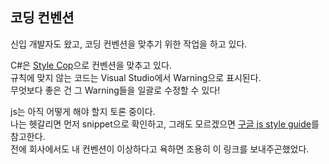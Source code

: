 ## 코딩 컨벤션

신입 개발자도 왔고, 코딩 컨벤션을 맞추기 위한 작업을 하고 있다.  

C#은 [Style Cop](https://blog.submain.com/stylecop-detailed-guide/)으로  컨벤션을 맞추고 있다.  
규칙에 맞지 않는 코드는 Visual Studio에서 Warning으로 표시된다.  
무엇보다 좋은 건 그 Warning들을 일괄로 수정할 수 있다!  

js는 아직 어떻게 해야 할지 토론 중이다.  
나는 헷갈리면 먼저 snippet으로 확인하고, 그래도 모르겠으면 [구글 js style guide](https://google.github.io/styleguide/jsguide.html)를 참고한다.  
전에 회사에서도 내 컨벤션이 이상하다고 욕하면 조용히 이 링크를 보내주곤했었다.  